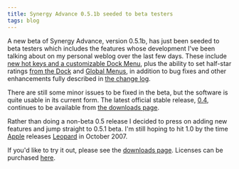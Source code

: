 ```yaml
---
title: Synergy Advance 0.5.1b seeded to beta testers
tags: blog
---
```


A new beta of Synergy Advance, version 0.5.1b, has just been seeded to beta testers which includes the features whose development I've been talking about on my personal weblog over the last few days. These include [new hot keys and a customizable Dock Menu](http://typechecked.net/a/about/wincent/weblog/archives/2007/05/synergy_advance_3.php), plus the ability to set half-star ratings [from the Dock](http://typechecked.net/a/about/wincent/weblog/archives/2007/05/halfstar_rating.php) and [Global Menus](http://typechecked.net/a/about/wincent/weblog/archives/2007/05/halfstar_rating_1.php), in addition to bug fixes and other enhancements fully described in [the change log](http://typechecked.net/a/products/synergy-advance/history/#0.5.1b).

There are still some minor issues to be fixed in the beta, but the software is quite usable in its current form. The latest official stable release, [0.4](http://typechecked.net/a/products/synergy-advance/history/#0.4), continues to be available from [the downloads page](http://typechecked.net/a/products/synergy-advance/download/).

Rather than doing a non-beta 0.5 release I decided to press on adding new features and jump straight to 0.5.1 beta. I'm still hoping to hit 1.0 by the time [Apple](http://typechecked.net/wiki/Apple) releases [Leopard](http://typechecked.net/wiki/Leopard) in October 2007.

If you'd like to try it out, please see the [downloads page](http://typechecked.net/a/products/synergy-advance/download/). Licenses can be purchased [here](https://typechecked.net/a/products/synergy-advance/purchase/).
